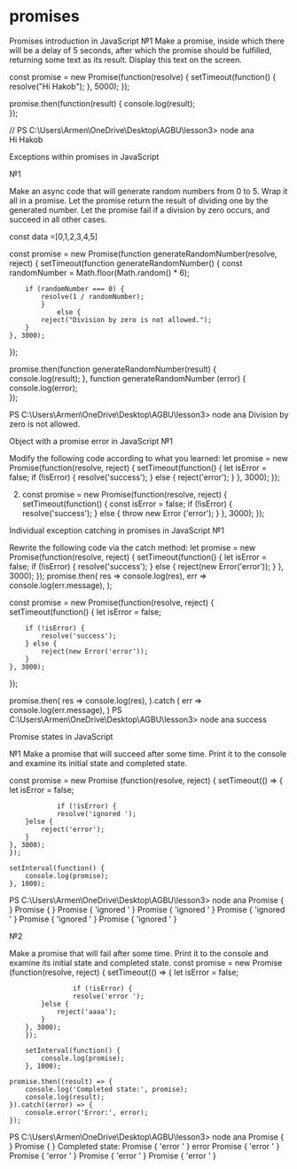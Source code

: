 # promises

Promises introduction in JavaScript
№1
Make a promise, inside which there will be a delay of 5 seconds, after which the promise should be fulfilled, returning some text as its result. Display this text on the screen.


const promise = new Promise(function(resolve) {
	setTimeout(function() {
		resolve("Hi Hakob");
	}, 5000);
});

promise.then(function(result) {
	console.log(result);  
});

 // 
PS C:\Users\Armen\OneDrive\Desktop\AGBU\lesson3> node ana      
Hi Hakob



Exceptions within promises in JavaScript

№1
 
Make an async code that will generate random numbers from 0 to 5. Wrap it all in a promise. Let the promise return the result of dividing one by the generated number. Let the promise fail if a division by zero occurs, and succeed in all other cases.


const data =[0,1,2,3,4,5]

const promise = new Promise(function generateRandomNumber(resolve, 
	reject) { 
	setTimeout(function generateRandomNumber() {
		const randomNumber = Math.floor(Math.random() * 6);
		
		if (randomNumber === 0) {
			resolve(1 / randomNumber);
			} 
				else {
			reject("Division by zero is not allowed.");
		}
	}, 3000);
}); 



promise.then(function generateRandomNumber(result) {
	console.log(result); 
}, function generateRandomNumber (error) {
	console.log(error);  
});




PS C:\Users\Armen\OneDrive\Desktop\AGBU\lesson3> node ana
Division by zero is not allowed.


Object with a promise error in JavaScript
№1

Modify the following code according to what you learned:
let promise = new Promise(function(resolve,
	reject) { 
	setTimeout(function() {
		let isError = false;
		if (!isError) {
			resolve('success');
		} else {
			reject('error');
		}
	}, 3000);
});

2.    const promise = new Promise(function(resolve,
	reject) { 
	setTimeout(function() {
		const isError = false;
		if (!isError) {
			resolve('success');
		} else {
			throw new Error ('error');
		}
	}, 3000);
});

Individual exception catching in promises in JavaScript
№1

Rewrite the following code via the catch method:
let promise = new Promise(function(resolve,
	reject) { 
	setTimeout(function() {
		let isError = false;
		if (!isError) {
			resolve('success');
		} else {
			reject(new Error('error'));
		}
	}, 3000);
});
promise.then(
	res => console.log(res),
	err => console.log(err.message),
);



const promise = new Promise(function(resolve, 
	reject) { 
	setTimeout(function() {
		let isError = false;
		
		if (!isError) {
			resolve('success');
		} else {
			reject(new Error('error'));
		}
	}, 3000);
});

promise.then(
	res => console.log(res),
	).catch (
		err => console.log(err.message),
		)
PS C:\Users\Armen\OneDrive\Desktop\AGBU\lesson3> node ana
success


Promise states in JavaScript

№1
Make a promise that will succeed after some time. Print it to the console and examine its initial state and completed state.

const promise = new Promise (function(resolve, reject) {
            setTimeout(() => {
                let isError = false;
                
                if (!isError) {
                resolve('ignored ');
        }else {
			reject('error');
		}
	}, 3000);
    });

    setInterval(function() {
        console.log(promise); 
    }, 1000);


PS C:\Users\Armen\OneDrive\Desktop\AGBU\lesson3> node ana
Promise { <pending> }
Promise { <pending> }
Promise { 'ignored ' }
Promise { 'ignored ' }
Promise { 'ignored ' }
Promise { 'ignored ' }
Promise { 'ignored ' }

№2

Make a promise that will fail after some time. Print it to the console and examine its initial state and completed state.
const promise = new Promise (function(resolve, reject) {
                setTimeout(() => {
                    let isError = false;
                    
                    if (!isError) {
                    resolve('error ');
            }else {
    			reject('aaaa');
    		}
    	}, 3000);
        });
    
        setInterval(function() {
            console.log(promise); 
        }, 1000);
    
    promise.then((result) => {
        console.log('Completed state:', promise);
        console.log(result);
    }).catch((error) => {
        console.error('Error:', error);
    });

PS C:\Users\Armen\OneDrive\Desktop\AGBU\lesson3> node ana
Promise { <pending> }
Promise { <pending> }
Completed state: Promise { 'error ' }
error 
Promise { 'error ' }
Promise { 'error ' }
Promise { 'error ' }
Promise { 'error ' }
